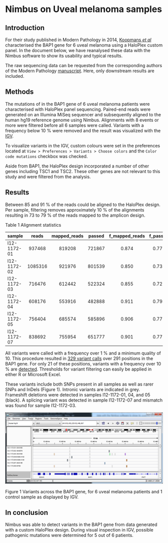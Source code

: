 Nimbus on Uveal melanoma samples
================================

Introduction
------------

For their study published in Modern Pathology in 2014, [Koopmans *et al*](https://www.nature.com/articles/modpathol201443) characterised the BAP1 gene for 6 uveal melanoma using a HaloPlex custom panel. In the document below, we have reanalysed these data with the Nimbus software to show its usability and typical results.

The raw sequencing data can be requested from the corresponding authors of the Modern Pathology [manuscript](https://www.nature.com/articles/modpathol201443). Here, only downstream results are included.

Methods
-------

The mutations of in the BAP1 gene of 6 uveal melanoma patients were characterised with HaloPlex panel sequencing. Paired-end reads were generated on an Illumina MiSeq sequencer and subsequently aligned to the human hg19 reference genome using Nimbus. Alignments with 8 events or more were filtered before all 6 samples were called. Variants with a frequency below 10 % were removed and the result was visualized with the [IGV](http://software.broadinstitute.org/software/igv/).

To visualize variants in the IGV, custom colours were set in the preferences located at `View > Preferences > Variants > Choose colors` and the `Color code mutations` checkbox was checked.

Aside from BAP1, the HaloPlex design incorporated a number of other genes including TSC1 and TSC2. These other genes are not relevant to this study and were filtered from the analysis.

Results
-------

Between 85 and 91 % of the reads could be aligned to the HaloPlex design. Per sample, filtering removes approximately 10 % of the alignments resulting in 73 to 79 % of the reads mapped to the amplicon design.

Table 1 Alignment statistics

| sample      | reads   | mapped_reads | passed | f_mapped_reads | f_passed |
| :---------- | :-----: | :----------: | :----: | :------------: | :------: |
| I12-1172-01 | 937468  | 819208       | 721867 | 0.874          | 0.770    |
| I12-1172-02 | 1085316 | 921976       | 801539 | 0.850          | 0.739    |
| I12-1172-03 | 716476  | 612442       | 522324 | 0.855          | 0.729    |
| I12-1172-04 | 608176  | 553916       | 482888 | 0.911          | 0.794    |
| I12-1172-05 | 756404  | 685574       | 585896 | 0.906          | 0.775    |
| I12-1172-07 | 838692  | 755954       | 651777 | 0.901          | 0.777    |

All variants were called with a frequency over 1 % and a minimum quality of 10. This procedure resulted in [329 variant calls](BAP1.mut.txt) over 291 positions in the BAP1 gene. For only 21 of these positions, variants with a frequency over 10 % are [detected](BAP1.mut.txt). Thresholds for variant filtering can easily be applied in either R or Microsoft Excel.

These variants include both SNPs present in all samples as well as rarer SNPs and InDels (Figure 1). Intronic variants are indicated in grey. Frameshift deletions were detected in samples I12-1172-01, 04, and 05 (black). A splicing variant was detected in sample I12-1172-07 and mismatch was found for sample I12-1172-03.

![IGV figure of BAP1](IGV.png)

Figure 1 Variants across the BAP1 gene, for 6 uveal melanoma patients and 1 control sample as displayed by IGV.

In conclusion
-------------

Nimbus was able to detect variants in the BAP1 gene from data generated with a custom HaloPlex design. During visual inspection in IGV, possible pathogenic mutations were determined for 5 out of 6 patients.
